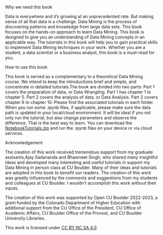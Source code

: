 Why we need this book

Data is everywhere and it’s growing at an unprecedented rate. But making sense of all that data is a challenge. Data Mining is the process of discovering patterns and knowledge from large data sets. This book focuses on the hands-on approach to learn Data Mining. This book is designed to give you an understanding of Data Mining concepts in an applicable way. The tutorials in this book will help you to gain practical skills to implement Data Mining techniques in your work. Whether you are a student, a data scientist or a business analyst, this book is a must-read for you.

How to use this book

This book is served as a complementary to a theoretical Data Mining course. We intend to keep the introductions brief and simple, and concentrate in detailed tutorials.The book are divided into two parts: Part 1 covers the preparation of data, or Data Wrangling. Part 1 has chapter 1 to chapter 5. Part 2 covers the analysis of data, or Data Analysis. Part 2 covers chapter 6 to chapter 10. Please find the associated tutorials in each folder. When you run some .ipynb files, if applicable, please make sure the data path is updated in your local/cloud environment. It will be ideal if you not only run the tutorial, but also change parameters and observe the difference. That is the best way to learn. You can download the [NotebookTutorials.zip](https://github.com/diwucub/Data-Mining-with-Python/raw/main/NotebookTutorials.zip) and run the .ipynb files on your device or via cloud services.

Acknowledgement

The creation of this work received tremendous support from my graduate assisants,Ajay Sadananda and Bhawneet Singh, who shared many insightful ideas and developed many interesting and useful tutorials in support my Data Mining in person class at CU Boulder. Many of their ideas and tutorials are adopted in this book to benefit our readers. The creation of this work was greatly influenced by the comments and suggestions from my students and colleagues at CU Boulder. I wouldn’t accomplish this work without their inputs.

The creation of this work was supported by Open CU Boulder 2022-2023, a grant funded by the Colorado Department of Higher Education with additional support from the CU Office of the President, CU Office of Academic Affairs, CU Boulder Office of the Provost, and CU Boulder University Libraries.

This work is licensed under [CC BY NC SA 4.0](https://creativecommons.org/licenses/by-nc-sa/4.0/).
